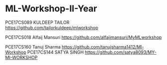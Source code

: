 # ML-Workshop-II-Year

PCE17CS089    KULDEEP TAILOR     https://github.com/tailorkuldeep/mlworkshop

PCE17CS018    Alfaij Mansuri  https://github.com/alfaijmansuri/MyMLworkshop

PCE17CS160    Tanuj Sharma    https://github.com/tanujsharma1412/Ml-Workshop
PCE17CS144     SATYA SINGH     https://github.com/satya8093/MY-MI-WORKSHOP

